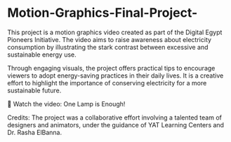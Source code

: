 # Motion-Graphics-Final-Project-
This project is a motion graphics video created as part of the Digital Egypt Pioneers Initiative. The video aims to raise awareness about electricity consumption by illustrating the stark contrast between excessive and sustainable energy use.

Through engaging visuals, the project offers practical tips to encourage viewers to adopt energy-saving practices in their daily lives. It is a creative effort to highlight the importance of conserving electricity for a more sustainable future.

🎥 Watch the video: One Lamp is Enough!

Credits:
The project was a collaborative effort involving a talented team of designers and animators, under the guidance of YAT Learning Centers and Dr. Rasha ElBanna.

